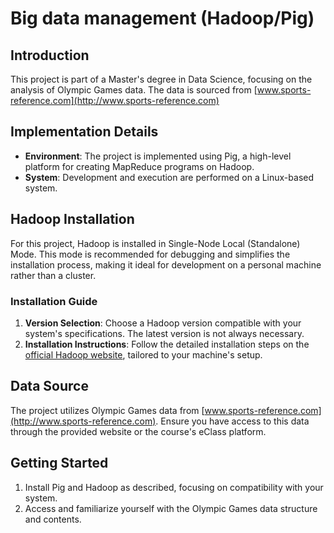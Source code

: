 # Big data management (Hadoop/Pig)

## Introduction

This project is part of a Master's degree in Data Science, focusing on the analysis of Olympic Games data. 
The data is sourced from [www.sports-reference.com](http://www.sports-reference.com) 

## Implementation Details

- **Environment**: The project is implemented using Pig, a high-level platform for creating MapReduce programs on Hadoop.
- **System**: Development and execution are performed on a Linux-based system.

## Hadoop Installation

For this project, Hadoop is installed in Single-Node Local (Standalone) Mode. 
This mode is recommended for debugging and simplifies the installation process, making it ideal for development on a personal machine rather than a cluster.

### Installation Guide

1. **Version Selection**: Choose a Hadoop version compatible with your system's specifications. The latest version is not always necessary.
2. **Installation Instructions**: Follow the detailed installation steps on the [official Hadoop website](https://hadoop.apache.org/), tailored to your machine's setup.

## Data Source

The project utilizes Olympic Games data from [www.sports-reference.com](http://www.sports-reference.com). Ensure you have access to this data through the provided website or the course's eClass platform.

## Getting Started

1. Install Pig and Hadoop as described, focusing on compatibility with your system.
2. Access and familiarize yourself with the Olympic Games data structure and contents.
